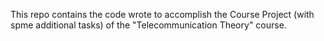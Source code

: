 This repo contains the code wrote to accomplish the Course Project (with spme additional tasks) of the "Telecommunication Theory" course.